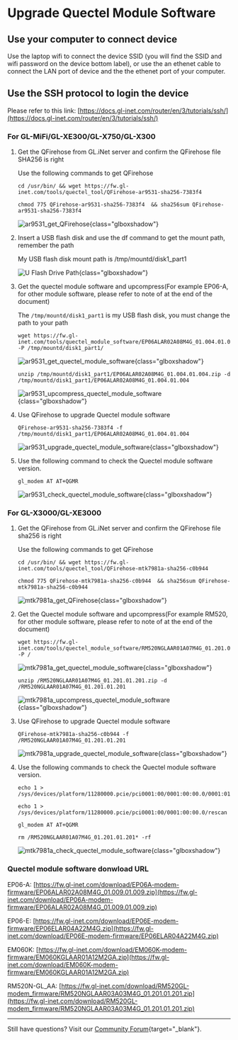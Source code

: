 # Upgrade Quectel Module Software

## Use your computer to connect device

Use the laptop wifi to connect the device SSID (you will find the SSID and wifi password on the device bottom label), or use the an ethenet cable to connect the LAN port of device and the the ethenet port of your computer.

## Use the SSH protocol to login the device

Please refer to this link: [https://docs.gl-inet.com/router/en/3/tutorials/ssh/](https://docs.gl-inet.com/router/en/3/tutorials/ssh/)

### For GL-MiFi/GL-XE300/GL-X750/GL-X300

1. Get the QFirehose from GL.iNet server and confirm the QFirehose file SHA256 is right

    Use the following commands to get QFirehose

    ```
    cd /usr/bin/ && wget https://fw.gl-inet.com/tools/quectel_tool/QFirehose-ar9531-sha256-7383f4
    ```

    ``` 
    chmod 775 QFirehose-ar9531-sha256-7383f4  && sha256sum QFirehose-ar9531-sha256-7383f4
    ```

    ![ar9531_get_QFirehose](https://static.gl-inet.com/docs/router/en/4/tutorials/upgrade_quectel_module_software/ar9531_get_QFirehose.png){class="glboxshadow"}

2. Insert a USB flash disk and use the df command to get the mount path, remember the path

    My USB flash disk mount path is /tmp/mountd/disk1_part1

    ![U Flash Drive Path](https://static.gl-inet.com/docs/router/en/4/tutorials/upgrade_quectel_module_software/ar9531_u_flash_drive_path.png){class="glboxshadow"}

3. Get the quectel module software and upcompress(For example EP06-A, for other module software, please refer to note of at the end of the document)

    The `/tmp/mountd/disk1_part1` is my USB flash disk, you must change the path to your path

    ```
    wget https://fw.gl-inet.com/tools/quectel_module_software/EP06ALAR02A08M4G_01.004.01.004.zip -P /tmp/mountd/disk1_part1/
    ```

    ![ar9531_get_quectel_module_software](https://static.gl-inet.com/docs/router/en/4/tutorials/upgrade_quectel_module_software/ar9531_get_quectel_module_software.png){class="glboxshadow"}

    ```
    unzip /tmp/mountd/disk1_part1/EP06ALAR02A08M4G_01.004.01.004.zip -d /tmp/mountd/disk1_part1/EP06ALAR02A08M4G_01.004.01.004
    ```

    ![ar9531_upcompress_quectel_module_software](https://static.gl-inet.com/docs/router/en/4/tutorials/upgrade_quectel_module_software/ar9531_upcompress_quectel_module_software.png){class="glboxshadow"}

4. Use QFirehose to upgrade Quectel module software

    ```
    QFirehose-ar9531-sha256-7383f4 -f /tmp/mountd/disk1_part1/EP06ALAR02A08M4G_01.004.01.004
    ```

    ![ar9531_upgrade_quectel_module_software](https://static.gl-inet.com/docs/router/en/4/tutorials/upgrade_quectel_module_software/ar9531_upgrade_quectel_module_software.png){class="glboxshadow"}

5. Use the following command to check the Quectel module software version.

    ```
    gl_modem AT AT+QGMR
    ```

    ![ar9531_check_quectel_module_software](https://static.gl-inet.com/docs/router/en/4/tutorials/upgrade_quectel_module_software/ar9531_check_quectel_module_software.png){class="glboxshadow"}

### For GL-X3000/GL-XE3000

1. Get the QFirehose from GL.iNet server and confirm the QFirehose file sha256 is right

    Use the following commands to get QFirehose

    ```
    cd /usr/bin/ && wget https://fw.gl-inet.com/tools/quectel_tool/QFirehose-mtk7981a-sha256-c0b944
    ```

    ``` 
    chmod 775 QFirehose-mtk7981a-sha256-c0b944  && sha256sum QFirehose-mtk7981a-sha256-c0b944
    ```

    ![mtk7981a_get_QFirehose](https://static.gl-inet.com/docs/router/en/4/tutorials/upgrade_quectel_module_software/mtk7981a_get_QFirehose.png){class="glboxshadow"}

2. Get the Quectel module software and upcompress(For example RM520, for other module software, please refer to note of at the end of the document)

    ```
    wget https://fw.gl-inet.com/tools/quectel_module_software/RM520NGLAAR01A07M4G_01.201.01.201.zip -P /
    ```

    ![mtk7981a_get_quectel_module_software](https://static.gl-inet.com/docs/router/en/4/tutorials/upgrade_quectel_module_software/mtk7981a_get_quectel_module_software.png){class="glboxshadow"}

    ```
    unzip /RM520NGLAAR01A07M4G_01.201.01.201.zip -d /RM520NGLAAR01A07M4G_01.201.01.201
    ```

    ![mtk7981a_upcompress_quectel_module_software](https://static.gl-inet.com/docs/router/en/4/tutorials/upgrade_quectel_module_software/mtk7981a_upcompress_quectel_module_software.png){class="glboxshadow"}

3. Use QFirehose to upgrade Quectel module software

    ```
    QFirehose-mtk7981a-sha256-c0b944 -f /RM520NGLAAR01A07M4G_01.201.01.201
    ```

    ![mtk7981a_upgrade_quectel_module_software](https://static.gl-inet.com/docs/router/en/4/tutorials/upgrade_quectel_module_software/mtk7981a_upgrade_quectel_module_software.png){class="glboxshadow"}

4. Use the following commands to check the Quectel module software version.

    ```
    echo 1 > /sys/devices/platform/11280000.pcie/pci0001:00/0001:00:00.0/0001:01:00.0/remove
    ```

    ```
    echo 1 > /sys/devices/platform/11280000.pcie/pci0001:00/0001:00:00.0/rescan
    ```

    ```
    gl_modem AT AT+QGMR
    ```

    ```
    rm /RM520NGLAAR01A07M4G_01.201.01.201* -rf
    ```

    ![mtk7981a_check_quectel_module_software](https://static.gl-inet.com/docs/router/en/4/tutorials/upgrade_quectel_module_software/mtk7981a_check_quectel_module_software.png){class="glboxshadow"}

### Quectel module software donwload URL

EP06-A: [https://fw.gl-inet.com/download/EP06A-modem-firmware/EP06ALAR02A08M4G_01.009.01.009.zip](https://fw.gl-inet.com/download/EP06A-modem-firmware/EP06ALAR02A08M4G_01.009.01.009.zip)

EP06-E: [https://fw.gl-inet.com/download/EP06E-modem-firmware/EP06ELAR04A22M4G.zip](https://fw.gl-inet.com/download/EP06E-modem-firmware/EP06ELAR04A22M4G.zip)

EM060K: [https://fw.gl-inet.com/download/EM060K-modem-firmware/EM060KGLAAR01A12M2GA.zip](https://fw.gl-inet.com/download/EM060K-modem-firmware/EM060KGLAAR01A12M2GA.zip)

RM520N-GL_AA: [https://fw.gl-inet.com/download/RM520GL-modem_firmware/RM520NGLAAR03A03M4G_01.201.01.201.zip](https://fw.gl-inet.com/download/RM520GL-modem_firmware/RM520NGLAAR03A03M4G_01.201.01.201.zip)

---

Still have questions? Visit our [Community Forum](https://forum.gl-inet.com){target="_blank"}.
